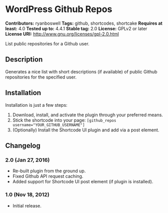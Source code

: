 # WordPress Github Repos #
**Contributors:** ryanboswell
**Tags:** github, shortcodes, shortcake
**Requires at least:** 4.0
**Tested up to:** 4.4.1
**Stable tag:** 2.0
**License:** GPLv2 or later
**License URI:** http://www.gnu.org/licenses/gpl-2.0.html

List public repositories for a Github user.

## Description ##

Generates a nice list with short descriptions (if available) of public Github repositories for the specified user.

## Installation ##

Installation is just a few steps:

1. Download, install, and activate the plugin through your preferred means.
2. Stick the shortcode into your page: `[github_repos username="YOUR_GITHUB_USERNAME"]`
3. (Optionally) Install the Shortcode UI plugin and add via a post element.

## Changelog ##


### 2.0 (Jan 27, 2016) ###
* Re-built plugin from the ground up.
* Fixed Github API request caching.
* Added support for Shortcode UI post element (if plugin is installed).

### 1.0 (Nov 18, 2012) ###
* Initial release.
